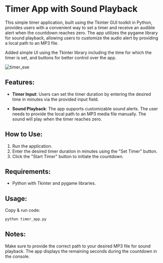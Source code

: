 
# Timer App with Sound Playback

This simple timer application, built using the Tkinter GUI toolkit in Python, provides users with a convenient way to set a timer and receive an audible alert when the countdown reaches zero. 
The app utilizes the pygame library for sound playback, allowing users to customize the audio alert by providing a local path to an MP3 file.


Added simple UI using the Tkinter library including the time for which the timer is set, and buttons for better control over the app.

![timer_exe](https://github.com/VicChorn/timer-py/assets/153026489/20261839-b299-47eb-a5d2-24cfe2fc8dcc) 


## Features:
 - **Timer Input**: Users can set the timer duration by entering the desired time in minutes via the provided input field.

 - **Sound Playback**: The app supports customizable sound alerts. The user needs to provide the local path to an MP3 media file manually. The sound will play when the timer reaches zero.

## How to Use:
1. Run the application.
2. Enter the desired timer duration in minutes using the "Set Timer" button.
3. Click the "Start Timer" button to initiate the countdown.
## Requirements:
- Python with Tkinter and pygame libraries.
## Usage:
Copy & run code:
```bash
python timer_app.py
```

## Notes:
Make sure to provide the correct path to your desired MP3 file for sound playback.
The app displays the remaining seconds during the countdown in the console.
